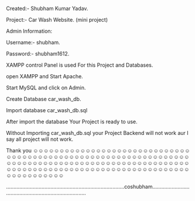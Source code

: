 Created:- Shubham Kumar Yadav.

Project:- Car Wash Website. (mini project)

Admin Information:

Username:- shubham. 

Password:- shubham1612.

XAMPP control Panel is used For this Project and Databases.

open XAMPP and Start Apache.

Start MySQL and click on Admin.

Create Database car_wash_db.

Import database car_wash_db.sql

After import the database Your Project is ready to use.

Without Importing car_wash_db.sql your Project Backend will not work aur I say all project will not work.

Thank you ☺☺☺☺☺☺☺☺☺☺☺☺☺☺☺☺☺☺☺☺☺☺☺☺☺☺☺☺☺☺☺☺☺☺☺☺☺☺☺☺☺☺☺☺☺☺☺☺☺☺☺☺☺☺☺☺☺☺☺☺☺☺☺☺☺☺☺☺☺☺☺☺☺☺☺☺☺☺☺☺☺☺☺☺☺☺☺☺☺☺☺☺☺☺☺☺☺☺☺☺☺☺☺☺☺☺☺☺☺☺☺☺☺☺☺☺☺☺☺☺☺☺☺☺☺☺☺☺☺☺☺☺☺☺☺☺☺☺☺☺☺☺☺☺☺☺

................................................................................coshubham...............................................................................
